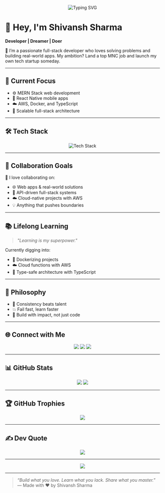 <!-- Typing Banner -->
<p align="center">
  <img src="https://readme-typing-svg.demolab.com?font=Fira+Code&pause=1000&center=true&vCenter=true&width=750&lines=Code.+Create.+Conquer.;Dream+big,+build+bigger.;Every+challenge+is+a+chance+to+grow.;Persist.+Solve.+Succeed." alt="Typing SVG" />
</p>


# 👋 Hey, I'm Shivansh Sharma  
**Developer | Dreamer | Doer**  

🚀 I’m a passionate full-stack developer who loves solving problems and building real-world apps. My ambition? Land a top MNC job and launch my own tech startup someday.

---

## 🚀 Current Focus

- ⚙️ MERN Stack web development  
- 📱 React Native mobile apps  
- ☁️ AWS, Docker, and TypeScript  
- 🧠 Scalable full-stack architecture  

---

## 🛠️ Tech Stack

<p align="center">
  <img src="https://skillicons.dev/icons?i=js,ts,html,css,react,next,nodejs,express,mongodb,mysql,docker,aws,git,github,figma,postman,tailwind" alt="Tech Stack" />
</p>

---

## 🤝 Collaboration Goals

💬 I love collaborating on:
- 🌐 Web apps & real-world solutions  
- 🧩 API-driven full-stack systems  
- ☁️ Cloud-native projects with AWS  
- 💡 Anything that pushes boundaries  

---

## 📚 Lifelong Learning

> _"Learning is my superpower."_

Currently digging into:
- 🐳 Dockerizing projects  
- ☁️ Cloud functions with AWS  
- 🧠 Type-safe architecture with TypeScript  

---

## 🧠 Philosophy

- 🔁 Consistency beats talent  
- 💥 Fail fast, learn faster  
- 💯 Build with impact, not just code  


---

## 🌐 Connect with Me

<p align="center">
  <a href="https://instagram.com/shivxnshxrma"><img src="https://img.shields.io/badge/Instagram-%23E4405F?logo=Instagram&logoColor=white" /></a>
  <a href="https://linkedin.com/in/shivansh-sharma-69452131a"><img src="https://img.shields.io/badge/LinkedIn-%230077B5?logo=linkedin&logoColor=white" /></a>
  <a href="https://x.com/shivxnshxrma"><img src="https://img.shields.io/badge/X-%23000000?logo=x&logoColor=white" /></a>
</p>

---

## 📊 GitHub Stats

<p align="center">
  <img src="https://github-readme-stats.vercel.app/api?username=shivxnshxrma&show_icons=true&theme=radical&hide_border=true" />
  <img src="https://github-readme-stats.vercel.app/api/top-langs/?username=shivxnshxrma&layout=compact&theme=radical&hide_border=true" />
</p>

---

## 🏆 GitHub Trophies

<p align="center">
  <img src="https://github-profile-trophy.vercel.app/?username=shivxnshxrma&theme=radical&margin-w=10&no-frame=true" />
</p>

---

## ✍️ Dev Quote

<p align="center">
  <img src="https://quotes-github-readme.vercel.app/api?type=horizontal&theme=tokyonight" />
</p>

---

<p align="center">
  <img src="https://visitcount.itsvg.in/api?id=shivxnshxrma&icon=2&color=12" />
</p>

---

> _“Build what you love. Learn what you lack. Share what you master.”_  
> — Made with ❤️ by Shivansh Sharma
